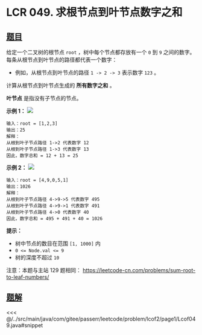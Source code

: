# LCR 049. 求根节点到叶节点数字之和

## [题目](https://leetcode.cn/problems/3Etpl5/)
给定一个二叉树的根节点 `root` ，树中每个节点都存放有一个 `0` 到 `9` 之间的数字。  
每条从根节点到叶节点的路径都代表一个数字：

* 例如，从根节点到叶节点的路径 `1 -> 2 -> 3` 表示数字 `123` 。

计算从根节点到叶节点生成的 **所有数字之和** 。

**叶节点** 是指没有子节点的节点。

**示例 1：**
![](https://assets.leetcode.com/uploads/2021/02/19/num1tree.jpg)

    输入：root = [1,2,3]
    输出：25
    解释：
    从根到叶子节点路径 1->2 代表数字 12
    从根到叶子节点路径 1->3 代表数字 13
    因此，数字总和 = 12 + 13 = 25

**示例 2：**
![](https://assets.leetcode.com/uploads/2021/02/19/num2tree.jpg)

    输入：root = [4,9,0,5,1]
    输出：1026
    解释：
    从根到叶子节点路径 4->9->5 代表数字 495
    从根到叶子节点路径 4->9->1 代表数字 491
    从根到叶子节点路径 4->0 代表数字 40
    因此，数字总和 = 495 + 491 + 40 = 1026

**提示：**

* 树中节点的数目在范围 `[1, 1000]` 内
* `0 <= Node.val <= 9`
* 树的深度不超过 `10`

注意：本题与主站 129 题相同： <https://leetcode-cn.com/problems/sum-root-to-leaf-numbers/>


## [题解](https://github.com/PasseRR/JavaLeetCode/blob/master/src/main/java/com/gitee/passerr/leetcode/problem/lcof2/page1/Lcof049.java)

<<< @/../src/main/java/com/gitee/passerr/leetcode/problem/lcof2/page1/Lcof049.java#snippet
